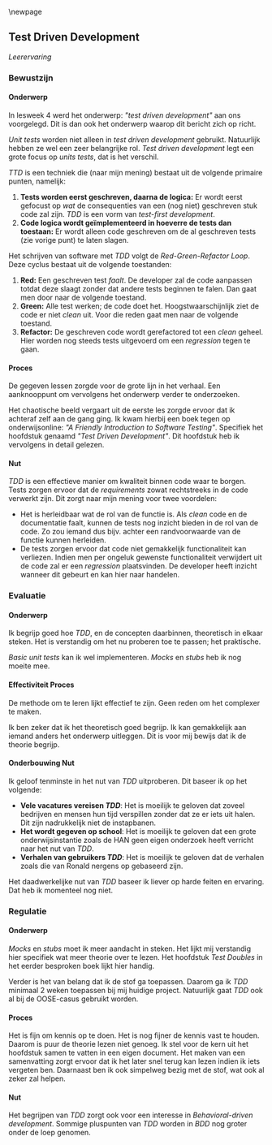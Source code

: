 
\newpage

## Test Driven Development
_Leerervaring_  

### Bewustzijn
#### Onderwerp 
In lesweek 4 werd het onderwerp: _"test driven development"_ aan ons voorgelegd. Dit is dan ook het onderwerp waarop 
dit bericht zich op richt.

_Unit tests_ worden niet alleen in _test driven development_ gebruikt. Natuurlijk hebben ze wel een zeer belangrijke rol.
_Test driven development_ legt een grote focus op _units tests_, dat is het verschil.

_TTD_ is een techniek die (naar mijn mening) bestaat uit de volgende primaire punten, namelijk:

1. **Tests worden eerst geschreven, daarna de logica:** Er wordt eerst gefocust op _wat_ de consequenties van een (nog niet) geschreven
stuk code zal zijn. _TDD_ is een vorm van _test-first development_.
2. **Code logica wordt geïmplementeerd in hoeverre de tests dan toestaan:** Er wordt alleen code geschreven om de 
al geschreven tests (zie vorige punt) te laten slagen.

Het schrijven van software met _TDD_ volgt de _Red-Green-Refactor Loop_. Deze cyclus bestaat uit de volgende toestanden:

1. **Red:** Een geschreven test _faalt_. De developer zal de code aanpassen totdat deze slaagt zonder dat andere tests beginnen te falen. 
Dan gaat men door naar de volgende toestand.
2. **Green:** Alle test werken; de code doet het. Hoogstwaarschijnlijk ziet de code er niet _clean_ uit. Voor die reden 
gaat men naar de volgende toestand.
3. **Refactor:** De geschreven code wordt gerefactored tot een _clean_ geheel. Hier worden nog steeds tests uitgevoerd 
om een _regression_ tegen te gaan. 


#### Proces
De gegeven lessen zorgde voor de grote lijn in het verhaal. Een aanknooppunt om vervolgens het onderwerp verder te 
onderzoeken. 

Het chaotische beeld vergaart uit de eerste les zorgde ervoor dat ik achteraf zelf aan de gang ging. Ik kwam hierbij
een boek tegen op onderwijsonline: _"A Friendly Introduction to Software Testing"_. Specifiek het hoofdstuk genaamd 
_"Test Driven Development"_. Dit hoofdstuk heb ik vervolgens in detail gelezen.

#### Nut
_TDD_ is een effectieve manier om kwaliteit binnen code waar te borgen. Tests zorgen ervoor dat de _requirements_ zowat rechtstreeks
in de code verwerkt zijn. Dit zorgt naar mijn mening voor twee voordelen:
- Het is herleidbaar wat de rol van de functie is. Als _clean_ code en de documentatie faalt, kunnen de tests nog inzicht bieden in
de rol van de code. Zo zou iemand dus bijv. achter een randvoorwaarde van de functie kunnen herleiden.
- De tests zorgen ervoor dat code niet gemakkelijk functionaliteit kan verliezen. Indien men per ongeluk gewenste functionaliteit
verwijdert uit de code zal er een _regression_ plaatsvinden. De developer heeft inzicht wanneer dit gebeurt en kan hier naar handelen.


### Evaluatie
#### Onderwerp
Ik begrijp goed hoe _TDD_, en de concepten daarbinnen, theoretisch in elkaar steken. Het is verstandig
om het nu proberen toe te passen; het praktische.

_Basic_ _unit tests_ kan ik wel implementeren. _Mocks_ en _stubs_ heb ik nog moeite mee. 

#### Effectiviteit Proces 
De methode om te leren lijkt effectief te zijn. Geen reden om het complexer te maken.

Ik ben zeker dat ik het theoretisch goed begrijp. Ik kan gemakkelijk aan iemand anders het onderwerp uitleggen. Dit is 
voor mij bewijs dat ik de theorie begrijp. 

#### Onderbouwing Nut
Ik geloof tenminste in het nut van _TDD_ uitproberen. Dit baseer ik op het volgende:

- **Vele vacatures vereisen _TDD_**: Het is moeilijk te geloven dat zoveel bedrijven en mensen hun tijd verspillen
zonder dat ze er iets uit halen. Dit zijn nadrukkelijk niet de instapbanen.
- **Het wordt gegeven op school**: Het is moeilijk te geloven dat een grote onderwijsinstantie zoals de HAN geen 
eigen onderzoek heeft verricht naar het nut van _TDD_.
- **Verhalen van gebruikers _TDD_**: Het is moeilijk te geloven dat de verhalen zoals die van Ronald nergens op gebaseerd zijn.

Het daadwerkelijke nut van _TDD_ baseer ik liever op harde feiten en ervaring. Dat heb ik momenteel nog niet.

### Regulatie
#### Onderwerp
_Mocks_ en _stubs_ moet ik meer aandacht in steken. Het lijkt mij verstandig hier specifiek wat meer theorie over te lezen. 
Het hoofdstuk _Test Doubles_ in het eerder besproken boek lijkt hier handig. 

Verder is het van belang dat ik de stof ga toepassen. Daarom ga ik _TDD_ minimaal 2 weken toepassen bij mij huidige
project. Natuurlijk gaat _TDD_ ook al bij de OOSE-casus gebruikt worden.

#### Proces 
Het is fijn om kennis op te doen. Het is nog fijner de kennis vast te houden. Daarom is puur de theorie lezen niet genoeg. 
Ik stel voor de kern uit het hoofdstuk samen te vatten in een eigen document. Het maken van een samenvatting zorgt ervoor 
dat ik het later snel terug kan lezen indien ik iets vergeten ben. Daarnaast ben ik ook simpelweg bezig met de stof, wat
ook al zeker zal helpen.

#### Nut
Het begrijpen van _TDD_ zorgt ook voor een interesse in _Behavioral-driven development_. Sommige pluspunten van _TDD_ worden 
in _BDD_ nog groter onder de loep genomen.
